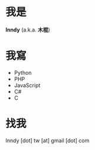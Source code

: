 # 我是

**Inndy** (a.k.a. **木棍**)

# 我寫

- Python
- PHP
- JavaScript
- C#
- C

# 找我

Inndy [dot] tw [at] gmail [dot] com
